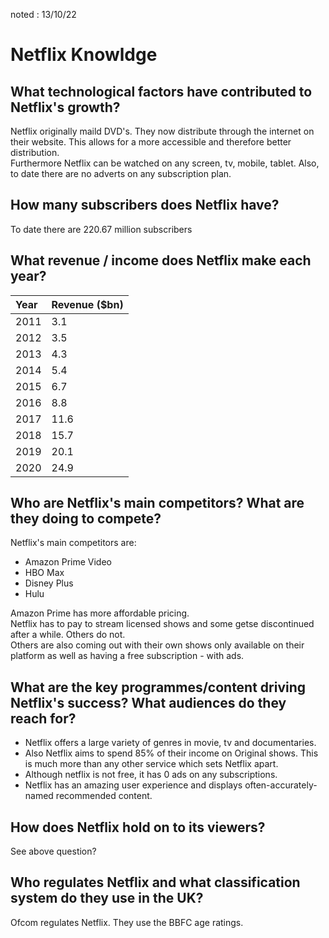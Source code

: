 noted : 13/10/22

# Netflix Knowldge

## What technological factors have contributed to Netflix's growth?​

Netflix originally maild DVD's. They now distribute through the internet on their website. This allows for a more accessible and therefore better distribution.<br>Furthermore Netflix can be watched on any screen, tv, mobile, tablet. Also, to date there are no adverts on any subscription plan.

## How many subscribers does Netflix have?​

To date there are 220.67 million subscribers

## What revenue / income does Netflix make each year?​

| Year | Revenue ($bn) |
| :--- | :------------ |
| 2011 | 3.1           |
| 2012 | 3.5           |
| 2013 | 4.3           |
| 2014 | 5.4           |
| 2015 | 6.7           |
| 2016 | 8.8           |
| 2017 | 11.6          |
| 2018 | 15.7          |
| 2019 | 20.1          |
| 2020 | 24.9          |

## Who are Netflix's main competitors? What are they doing to compete?​

Netflix's main competitors are:

- Amazon Prime Video
- HBO Max
- Disney Plus
- Hulu

Amazon Prime has more affordable pricing.  
Netflix has to pay to stream licensed shows and some getse discontinued after a while. Others do not.  
Others are also coming out with their own shows only available on their platform as well as having a free subscription - with ads.

## What are the key programmes/content driving Netflix's success? What audiences do they reach for?

- Netflix offers a large variety of genres in movie, tv and documentaries.
- Also Netflix aims to spend 85% of their income on Original shows. This is much more than any other service which sets Netflix apart.
- Although netflix is not free, it has 0 ads on any subscriptions.
- Netflix has an amazing user experience and displays often-accurately-named recommended content.

## How does Netflix hold on to its viewers?​

See above question?

## Who regulates Netflix and what classification system do they use in the UK?

Ofcom regulates Netflix. They use the BBFC age ratings.
